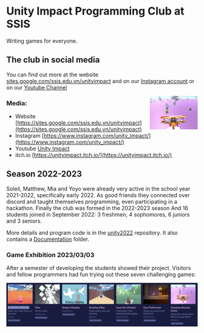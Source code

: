 # Unity Impact Programming Club at SSIS

Writing games for everyone.

## The club in social media

You can find out more at the website [sites.google.com/ssis.edu.vn/unityimpact](https://sites.google.com/ssis.edu.vn/unityimpact) and on our [Instagram account](https://www.instagram.com/unity_impact/) or on our [Youtube Channel]()

<img src="https://github.com/ssis-unity/.github/blob/main/profile/20220919_asg_itch.io.png" align="right" width="25%">

### Media:

- Website [https://sites.google.com/ssis.edu.vn/unityimpact](https://sites.google.com/ssis.edu.vn/unityimpact)
- Instagram [https://www.instagram.com/unity_impact/](https://www.instagram.com/unity_impact/)
- Youtube [Unity Impact](https://www.youtube.com/channel/UCYwXpmGJ3De0EM0Upb-92vg)
- itch.io [https://unityimpact.itch.io/](https://unityimpact.itch.io/)

## Season 2022-2023

Soleil, Matthew, Mia and Yoyo were already very active in the school year 2021-2022, specifically early 2022. As good friends they connected over discord and taught themselves programming, even participating in a hackathon. Finally the club was formed in the 2022-2023 season And 16 students joined in September 2022: 3 freshmen, 4 sophomores, 6 juniors and 3 seniors.

<!-- 
grade 9: 
Liew, Yi-Ern (Brian)
Nyagaya, Michelle
Thai, Bao Nhi

grade 10:
Le, Nam
Luong, Jocelyn
Torres, Mikel Aidan
Tran, Minh Hoang

grade 11:
Chou, Ci Min (Lucy)
Nguyen, Dac-Khang
Pham, Chan-Nhu (Soleil)
Phan, Minh (Yoyo)
Rangstrup, Matthew
Suh, Wonhyung (Wayne)

grade 12:
Le, Anh (Alice)
Nguyen, Han (Mia)
Yam, Ethan

-->

More details and program code is in the [unity2022](https://github.com/ssis-unity/unity2022) repository. It also contains a [Documentation](https://github.com/ssis-unity/unity2022/tree/master/Documentation) folder.

### Game Exhibition 2023/03/03

After a semester of developing the students showed their project. Visitors and fellow programmers had fun trying out these seven challenging games:

![Games March 2023](https://github.com/ssis-unity/unity2022/blob/master/Documentation/2023-03-03_games.jpg)


